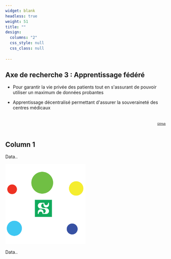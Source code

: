 ```yaml
---
widget: blank
headless: true
weight: 51
title: ""
design:
  columns: "2"
  css_style: null
  css_class: null

---
```


## **Axe de recherche 3 : Apprentissage fédéré**

- Pour garantir la vie privée des patients tout en s'assurant de pouvoir utiliser un maximum de données probantes

- Apprentissage décentralisé permettant d'assurer la souveraineté des centres médicaux

<br>
  <script src="https://kit.fontawesome.com/d1c402c681.js" crossorigin="anonymous"></script>

  <div style="text-align: right;">
    <a class="fa-brands fa-youtube fa-2x" href="https://www.youtube.com/watch?v=nQpqMIuHyOk" target="_blank" rel="noopener noreferrer">
      <small><small><small> GitHub </small></small></small>
    </a>
  </div>
  <br>
    
    
    
<div class="row">
  <div class="column" style="width:50%">
    <h2>Column 1</h2>
    <p>Data..</p>
  </div>
  <div class="column" style="width:50%">
    <img src="icon-400x400.png" alt="Trulli">
    <p>Data..</p>
  </div>
</div>
